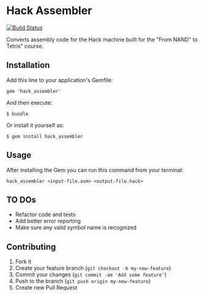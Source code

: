 # Hack Assembler

[![Build Status](https://travis-ci.org/Zeneixe/hack-assembler.svg?branch=master)](https://travis-ci.org/Zeneixe/hack-assembler)

Converts assembly code for the Hack machine built for the "From NAND" to Tetris" course.

## Installation

Add this line to your application's Gemfile:

    gem 'hack_assembler'

And then execute:

    $ bundle

Or install it yourself as:

    $ gem install hack_assembler

## Usage

After installing the Gem you can run this command from your terminal:

    hack_assembler <input-file.asm> <output-file.hack>

## TO DOs

* Refactor code and tests
* Add better error reporting
* Make sure any valid symbol name is recognized


## Contributing

1. Fork it
2. Create your feature branch (`git checkout -b my-new-feature`)
3. Commit your changes (`git commit -am 'Add some feature'`)
4. Push to the branch (`git push origin my-new-feature`)
5. Create new Pull Request
